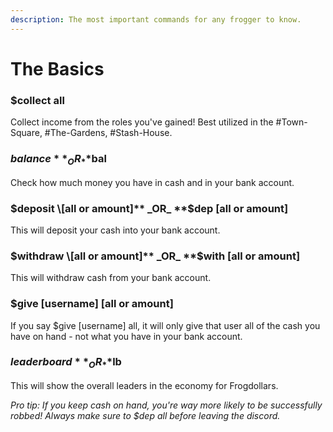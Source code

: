```yaml
---
description: The most important commands for any frogger to know.
---
```


# The Basics

### **$collect all**

Collect income from the roles you've gained! Best utilized in the #Town-Square, #The-Gardens, #Stash-House.

### **$balance** _OR_ **$bal**

Check how much money you have in cash and in your bank account.&#x20;

### **$deposit \[all or amount]** _OR_ **$dep \[all or amount]**

This will deposit your cash into your bank account.

### **$withdraw \[all or amount]** _OR_ **$with \[all or amount]**&#x20;

This will withdraw cash from your bank account.&#x20;

### **$give \[username] \[all or amount]**

If you say $give \[username] all, it will only give that user all of the cash you have on hand - not what you have in your bank account.&#x20;

### **$leaderboard** _OR_ **$lb**

This will show the overall leaders in the economy for Frogdollars.

_Pro tip: If you keep cash on hand, you're way more likely to be successfully robbed! Always make sure to $dep all before leaving the discord._&#x20;
